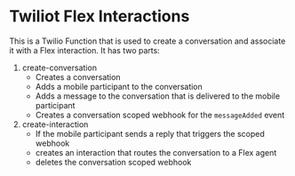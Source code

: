 # Twiliot Flex Interactions

This is a Twilio Function that is used to create a conversation and associate it with a Flex interaction. It has two parts:

1. create-conversation
   - Creates a conversation
   - Adds a mobile participant to the conversation
   - Adds a message to the conversation that is delivered to the mobile participant
   - Creates a conversation scoped webhook for the `messageAdded` event
2. create-interaction
   - If the mobile participant sends a reply that triggers the scoped webhook
   - creates an interaction that routes the conversation to a Flex agent
   - deletes the conversation scoped webhook
